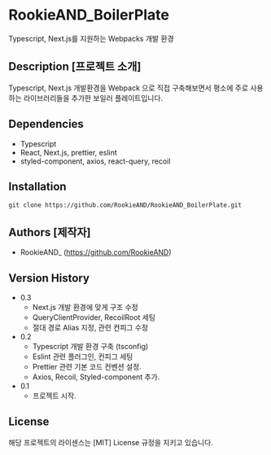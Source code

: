 # RookieAND_BoilerPlate

Typescript, Next.js를 지원하는 Webpacks 개발 환경

## Description [프로젝트 소개]

Typescript, Next.js 개발환경을 Webpack 으로 직접 구축해보면서
평소에 주로 사용하는 라이브러리들을 추가한 보일러 플레이트입니다.

## Dependencies

- Typescript
- React, Next.js, prettier, eslint
- styled-component, axios, react-query, recoil

## Installation

```
git clone https://github.com/RookieAND/RookieAND_BoilerPlate.git
```

## Authors [제작자]

- RookieAND\_ (https://github.com/RookieAND)

## Version History

- 0.3
  - Next.js 개발 환경에 맞게 구조 수정
  - QueryClientProvider, RecoilRoot 세팅
  - 절대 경로 Alias 지정, 관련 컨피그 수정
- 0.2
  - Typescript 개발 환경 구축 (tsconfig)
  - Eslint 관련 플러그인, 컨피그 세팅
  - Prettier 관련 기본 코드 컨벤션 설정.
  - Axios, Recoil, Styled-component 추가.
- 0.1
  - 프로젝트 시작.

## License

해당 프로젝트의 라이센스는 [MIT] License 규정을 지키고 있습니다.
